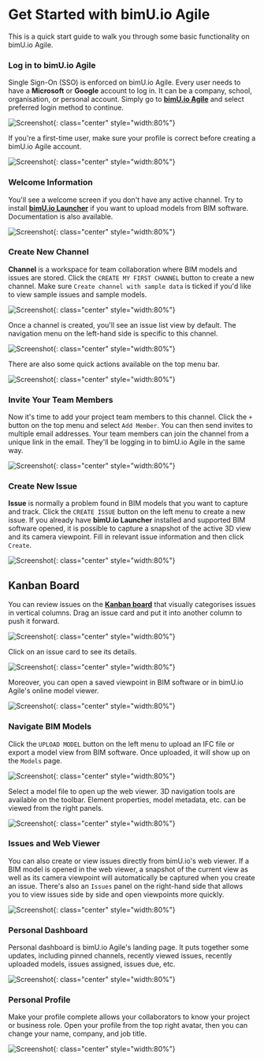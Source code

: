 # Get Started with bimU.io Agile
This is a quick start guide to walk you through some basic functionality on bimU.io Agile.

### Log in to bimU.io Agile
Single Sign-On (SSO) is enforced on bimU.io Agile. Every user needs to have a **Microsoft** or **Google** account to log in. It can be a company, school, organisation, or personal account. Simply go to **<a href="https://agile.bimu.io" target="_blank">bimU.io Agile</a>** and select preferred login method to continue.

![Screenshot](../images/checkversion.png){: class="center" style="width:80%"}

If you're a first-time user, make sure your profile is correct before creating a bimU.io Agile account.

![Screenshot](../images/checkversion.png){: class="center" style="width:80%"}

### Welcome Information
You'll see a welcome screen if you don't have any active channel. Try to install **<a href="/" target="_blank">bimU.io Launcher</a>** if you want to upload models from BIM software. Documentation is also available.

![Screenshot](../images/checkversion.png){: class="center" style="width:80%"}

### Create New Channel
**Channel** is a workspace for team collaboration where BIM models and issues are stored. Click the `CREATE MY FIRST CHANNEL` button to create a new channel. Make sure ``Create channel with sample data`` is ticked if you'd like to view sample issues and sample models.

![Screenshot](../images/checkversion.png){: class="center" style="width:80%"}

Once a channel is created, you'll see an issue list view by default. The navigation menu on the left-hand side is specific to this channel.

![Screenshot](../images/checkversion.png){: class="center" style="width:80%"}

There are also some quick actions available on the top menu bar.

![Screenshot](../images/checkversion.png){: class="center" style="width:80%"}

### Invite Your Team Members
Now it's time to add your project team members to this channel. Click the ``+`` button on the top menu and select ``Add Member``. You can then send invites to multiple email addresses. Your team members can join the channel from a unique link in the email. They'll be logging in to bimU.io Agile in the same way.

![Screenshot](../images/checkversion.png){: class="center" style="width:80%"}

### Create New Issue
**Issue** is normally a problem found in BIM models that you want to capture and track. Click the ``CREATE ISSUE`` button on the left menu to create a new issue. If you already have **bimU.io Launcher** installed and supported BIM software opened, it is possible to capture a snapshot of the active 3D view and its camera viewpoint. Fill in relevant issue information and then click ``Create``.

![Screenshot](../images/checkversion.png){: class="center" style="width:80%"}

## Kanban Board
You can review issues on the **<a href="https://en.wikipedia.org/wiki/Kanban_board" target="_blank">Kanban board</a>** that visually categorises issues in vertical columns. Drag an issue card and put it into another column to push it forward.

![Screenshot](../images/checkversion.png){: class="center" style="width:80%"}

Click on an issue card to see its details.

![Screenshot](../images/checkversion.png){: class="center" style="width:80%"}

Moreover, you can open a saved viewpoint in BIM software or in bimU.io Agile's online model viewer.

![Screenshot](../images/checkversion.png){: class="center" style="width:80%"}

### Navigate BIM Models
Click the ``UPLOAD MODEL`` button on the left menu to upload an IFC file or export a model view from BIM software. Once uploaded, it will show up on the ``Models`` page.

![Screenshot](../images/checkversion.png){: class="center" style="width:80%"}

Select a model file to open up the web viewer. 3D navigation tools are available on the toolbar. Element properties, model metadata, etc. can be viewed from the right panels.

![Screenshot](../images/checkversion.png){: class="center" style="width:80%"}

### Issues and Web Viewer
You can also create or view issues directly from bimU.io's web viewer. If a BIM model is opened in the web viewer, a snapshot of the current view as well as its camera viewpoint will automatically be captured when you create an issue. There's also an ``Issues`` panel on the right-hand side that allows you to view issues side by side and open viewpoints more quickly. 

![Screenshot](../images/checkversion.png){: class="center" style="width:80%"}

### Personal Dashboard
Personal dashboard is bimU.io Agile's landing page. It puts together some updates, including pinned channels, recently viewed issues, recently uploaded models, issues assigned, issues due, etc.

![Screenshot](../images/checkversion.png){: class="center" style="width:80%"}

### Personal Profile
Make your profile complete allows your collaborators to know your project or business role. Open your profile from the top right avatar, then you can change your name, company, and job title. 

![Screenshot](../images/checkversion.png){: class="center" style="width:80%"}